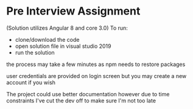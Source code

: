 # Pre Interview Assignment
(Solution utilizes Angular 8 and core 3.0)
 To run:
 - clone/download the code
 - open solution file in visual studio 2019
 - run the solution
 
 the process may take a few minutes as npm needs to restore packages

 user credentials are provided on login screen but you may create a new account if you wish

 The project could use better documentation however due to time constraints I've cut the dev off to make sure I'm not too late